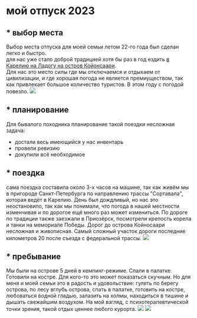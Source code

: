 # мой отпуск 2023   
## * выбор места
Выбор места отпуска для моей семьи летом 22-го года был сделан легко и быстро.   
для нас уже стало доброй традицией хотя бы раз в год ездить [в Карелию на Ладогу на остров Койонсаари](https://ru.wikipedia.org/wiki/Койонсаари).     
Для нас это место силы где мы отключаемся и отдыхаем от цивилизации, и где хорошая погода не является премиуществом, так как привлекает большое количество туристов. В этом году с погодой повезло. 
![](a2.jpg)  
## * планирование   
Для бывалого походника планирование такой поездки несложная задача:
- достали весь имеющийся у нас инвентарь
- провели ревизию
- докупили всё необходимое
## * поездка 
 сама поездка составила около 3-х часов на машине, так как живём мы в пригороде Санкт-Петербурга по направлению трассы "Сортавала", которая ведёт в Карелию. День был дождливый, но нас это неостановило, так как мы понимали, что погода в нашей местности изменчивая и по дорогое ещё много раз может измениться. По дороге по традиции также заезжали в Приозёрск, посмотрели крепость корела и танки на мемориале Победы. Дорог до острова Койносаари несложная и живописная. Самый сложный участок дороги последние километров 20 после съезда с федеральной трассы. 
 ![](a3.jpg)
## * пребывание 
Мы были на острове 5 дней в кемпинг-режиме. Спали в палатке. Готовили на костре. Для кого-то это может показаться скучным. Но для меня и моей семьи это в радость и удовольствие: гулять по берегу острова, по лесу вглубь острова, спать в палатке, готовить на костре, любоваться водной гладью, залазить на холмы, находиться в тишине и дышать свежайшим воздухом. На мой взгляд, с психотерапевтической точки зрения, такой отдых ценнее любого курорта.
![](a4.jpg)
![](a1.jpg)


